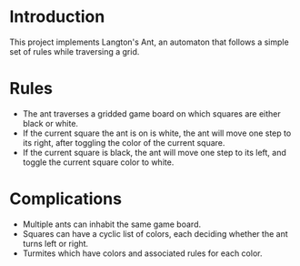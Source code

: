 # Introduction

This project implements Langton's Ant, an automaton that follows a simple set of rules while traversing a grid.

# Rules

* The ant traverses a gridded game board on which squares are either black or white.
* If the current square the ant is on is white, the ant will move one step to its right, after toggling the color of the current square.
* If the current square is black, the ant will move one step to its left, and toggle the current square color to white.

# Complications

* Multiple ants can inhabit the same game board.
* Squares can have a cyclic list of colors, each deciding whether the ant turns left or right.
* Turmites which have colors and associated rules for each color.

